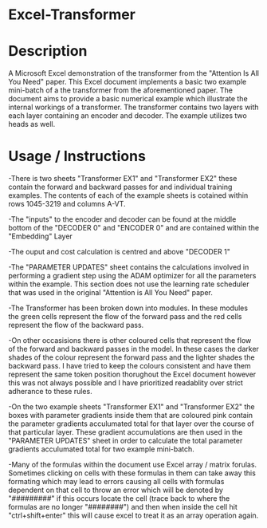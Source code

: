 # Excel-Transformer
# Description
A Microsoft Excel demonstration of the transformer from the "Attention Is All You Need" paper. This Excel document implements a basic two example mini-batch of a the transformer from the aforementioned paper. The document aims to provide a basic numerical example which illustrate the internal workings of a transformer. The transformer contains two layers with each layer containing an encoder and decoder. The example utilizes two heads as well.
# Usage / Instructions
-There is two sheets "Transformer EX1" and "Transformer EX2" these contain the forward and backward passes for and individual training examples. The contents of each of the example sheets is cotained within rows 1045-3219 and columns A-VT.

-The "inputs" to the encoder and decoder can be found at the middle bottom of the "DECODER 0" and "ENCODER 0" and are contained within the "Embedding" Layer

-The ouput and cost calculation is centred and above "DECODER 1"

-The "PARAMETER UPDATES" sheet contains the calculations involved in performing a gradient step using the ADAM optimizer for all the parameters within the example. This section does not use the learning rate scheduler that was used in the original "Attention is All You Need" paper.

-The Transformer has been broken down into modules. In these modules the green cells represent the flow of the forward pass and the red cells represent the flow of the backward pass.

-On other occasisions there is other coloured cells that represent the flow of the forward and backward passes in the model. In these cases the darker shades of the colour represent the forward pass and the lighter shades the backward pass. I have tried to keep the colours consistent and have them represent the same token position thorughout the Excel document however this was not always possible and I have prioritized readablity over strict adherance to these rules.

-On the two example sheets "Transformer EX1" and "Transformer EX2" the boxes with parameter gradients inside them that are coloured pink contain the parameter gradients acculumated total for that layer over the course of that particular layer. These gradient accumulations are then used in the "PARAMETER UPDATES" sheet in order to calculate the total parameter gradients acculumated total for two example mini-batch.

-Many of the formulas within the document use Excel array / matrix forulas. Sometimes clicking on cells with these formulas in them can take away this formating which may lead to errors causing all cells with formulas dependent on that cell to throw an error which will be denoted by "#########" if this occurs locate the cell (trace back to where the formulas are no longer "########") and then when inside the cell hit "ctrl+shift+enter" this will cause excel to treat it as an array operation again.

